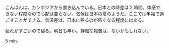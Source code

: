 こんばんは。カンボジアから書き込んでいる。日本との時差は 2 時間。体感できない程度なので心配は要らない。気候は日本の夏のようだ。ここでは半袖で過ごすことができる。気温差は、日本に帰るのが怖くなる程度にはある。

疲れがすごいので寝る。明日も早い。詳細な報告は、ないかもしれない。

5 min.
